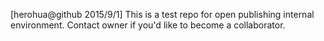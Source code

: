 [herohua@github 2015/9/1]
This is a test repo for open publishing internal environment.
Contact owner if you'd like to become a collaborator.
